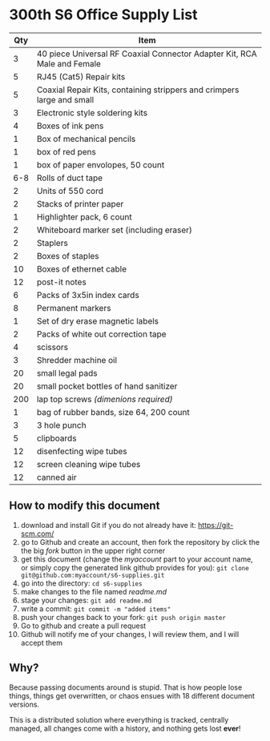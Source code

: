 # 300th S6 Office Supply List

Qty|Item
---|---
3|40 piece Universal RF Coaxial Connector Adapter Kit, RCA Male and Female
5|RJ45 (Cat5) Repair kits
5|Coaxial Repair Kits, containing strippers and crimpers large and small
3|Electronic style soldering kits
4|Boxes of ink pens
1|Box of mechanical pencils
1|box of red pens
1|box of paper envolopes, 50 count
6-8|Rolls of duct tape
2|Units of 550 cord
2|Stacks of printer paper
1|Highlighter pack, 6 count
2|Whiteboard marker set (including eraser)
2|Staplers
2|Boxes of staples
10|Boxes of ethernet cable
12|post-it notes
6|Packs of 3x5in index cards
8|Permanent markers
1|Set of dry erase magnetic labels
2|Packs of white out correction tape
4|scissors
3|Shredder machine oil
20|small legal pads
20|small pocket bottles of hand sanitizer
200|lap top screws *(dimenions required)*
1|bag of rubber bands, size 64, 200 count
3|3 hole punch
5|clipboards
12|disenfecting wipe tubes
12|screen cleaning wipe tubes
12|canned air


## How to modify this document
1. download and install Git if you do not already have it: https://git-scm.com/
1. go to Github and create an account, then fork the repository by click the the big *fork* button in the upper right corner
1. get this document (change the *myaccount* part to your account name, or simply copy the generated link github provides for you): `git clone git@github.com:myaccount/s6-supplies.git`
1. go into the directory: `cd s6-supplies`
1. make changes to the file named *readme.md*
1. stage your changes: `git add readme.md`
1. write a commit: `git commit -m "added items"`
1. push your changes back to your fork: `git push origin master`
1. Go to github and create a pull request
1. Github will notify me of your changes, I will review them, and I will accept them

## Why?
Because passing documents around is stupid.  That is how people lose things, things get overwritten, or chaos ensues with 18 different document versions.

This is a distributed solution where everything is tracked, centrally managed, all changes come with a history, and nothing gets lost **ever**!